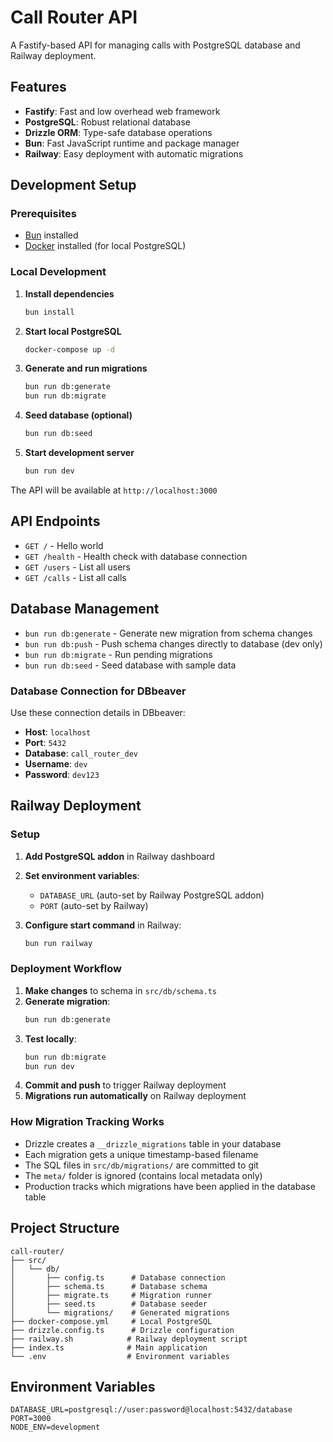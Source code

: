 # Call Router API

A Fastify-based API for managing calls with PostgreSQL database and Railway deployment.

## Features

- **Fastify**: Fast and low overhead web framework
- **PostgreSQL**: Robust relational database
- **Drizzle ORM**: Type-safe database operations
- **Bun**: Fast JavaScript runtime and package manager
- **Railway**: Easy deployment with automatic migrations

## Development Setup

### Prerequisites

- [Bun](https://bun.sh/) installed
- [Docker](https://www.docker.com/) installed (for local PostgreSQL)

### Local Development

1. **Install dependencies**
   ```bash
   bun install
   ```

2. **Start local PostgreSQL**
   ```bash
   docker-compose up -d
   ```

3. **Generate and run migrations**
   ```bash
   bun run db:generate
   bun run db:migrate
   ```

4. **Seed database (optional)**
   ```bash
   bun run db:seed
   ```

5. **Start development server**
   ```bash
   bun run dev
   ```

The API will be available at `http://localhost:3000`

## API Endpoints

- `GET /` - Hello world
- `GET /health` - Health check with database connection
- `GET /users` - List all users
- `GET /calls` - List all calls

## Database Management

- `bun run db:generate` - Generate new migration from schema changes
- `bun run db:push` - Push schema changes directly to database (dev only)
- `bun run db:migrate` - Run pending migrations
- `bun run db:seed` - Seed database with sample data

### Database Connection for DBbeaver

Use these connection details in DBbeaver:
- **Host**: `localhost`
- **Port**: `5432`
- **Database**: `call_router_dev`
- **Username**: `dev`
- **Password**: `dev123`

## Railway Deployment

### Setup

1. **Add PostgreSQL addon** in Railway dashboard
2. **Set environment variables**:
   - `DATABASE_URL` (auto-set by Railway PostgreSQL addon)
   - `PORT` (auto-set by Railway)

3. **Configure start command** in Railway:
   ```bash
   bun run railway
   ```

### Deployment Workflow

1. **Make changes** to schema in `src/db/schema.ts`
2. **Generate migration**:
   ```bash
   bun run db:generate
   ```
3. **Test locally**:
   ```bash
   bun run db:migrate
   bun run dev
   ```
4. **Commit and push** to trigger Railway deployment
5. **Migrations run automatically** on Railway deployment

### How Migration Tracking Works

- Drizzle creates a `__drizzle_migrations` table in your database
- Each migration gets a unique timestamp-based filename 
- The SQL files in `src/db/migrations/` are committed to git
- The `meta/` folder is ignored (contains local metadata only)
- Production tracks which migrations have been applied in the database table

## Project Structure

```
call-router/
├── src/
│   └── db/
│       ├── config.ts      # Database connection
│       ├── schema.ts      # Database schema
│       ├── migrate.ts     # Migration runner
│       ├── seed.ts        # Database seeder
│       └── migrations/    # Generated migrations
├── docker-compose.yml     # Local PostgreSQL
├── drizzle.config.ts      # Drizzle configuration
├── railway.sh            # Railway deployment script
├── index.ts              # Main application
└── .env                  # Environment variables
```

## Environment Variables

```env
DATABASE_URL=postgresql://user:password@localhost:5432/database
PORT=3000
NODE_ENV=development
```
